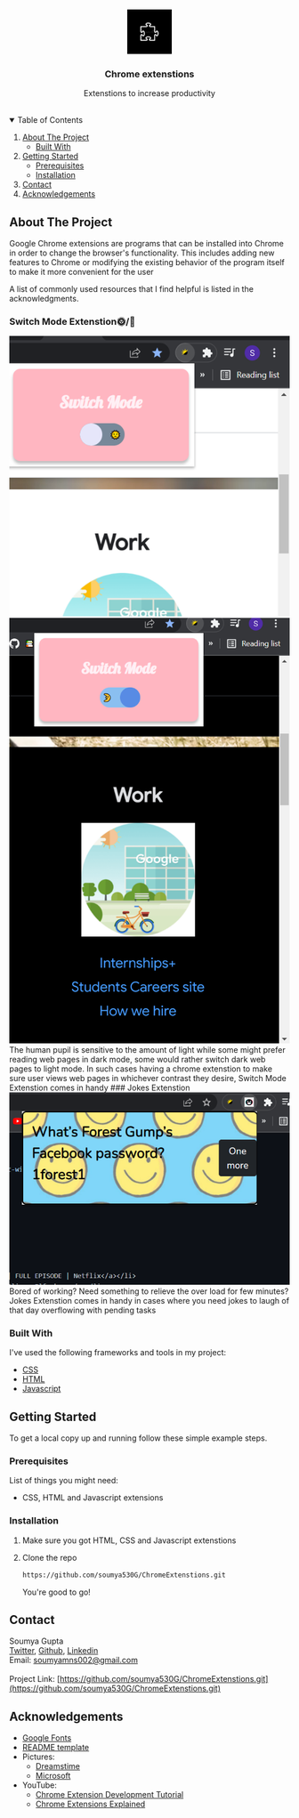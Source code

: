 <br />
<p align="center">
  <a href="https://github.com/othneildrew/Best-README-Template">
    <img src="images/img.png" alt="Logo" width="80" height="80">
  </a>

  <h3 align="center">Chrome extenstions</h3>

  <p align="center">
    Extenstions to increase productivity 
    <br />
    <br />
</p>

<!-- TABLE OF CONTENTS -->
<details open="open">
  <summary>Table of Contents</summary>
  <ol>
    <li>
      <a href="#about-the-project">About The Project</a>
      <ul>
        <li><a href="#built-with">Built With</a></li>
      </ul>
    </li>
    <li>
      <a href="#getting-started">Getting Started</a>
      <ul>
        <li><a href="#prerequisites">Prerequisites</a></li>
        <li><a href="#installation">Installation</a></li>
      </ul>
    </li>
    <li><a href="#contact">Contact</a></li>
    <li><a href="#acknowledgements">Acknowledgements</a></li>
  </ol>
</details>
<!-- ABOUT THE PROJECT -->

## About The Project

Google Chrome extensions are programs that can be installed into Chrome in order to change the browser's functionality. This includes adding new features to Chrome or modifying the existing behavior of the program itself to make it more convenient for the user

A list of commonly used resources that I find helpful is listed in the acknowledgments.

### Switch Mode Extenstion🌞/🌛

<img src="images/light.png">
<img src="images/dark.png">
The human pupil is sensitive to the amount of light while some might prefer reading web pages in dark mode, some would rather switch dark web pages to light mode. In such cases having a chrome extenstion to make sure user views web pages in whichever contrast they desire, Switch Mode Extenstion comes in handy
### Jokes Extenstion
<img src="images/joke.png">
Bored of working? Need something to relieve the over load for few minutes? Jokes Extenstion comes in handy in cases where you need jokes to laugh of that day overflowing with pending tasks

### Built With

I've used the following frameworks and tools in my project:

- [CSS](https://developer.mozilla.org/en-US/docs/Learn/CSS/First_steps/Getting_started)
- [HTML](https://www.htmlpad.net/download.php)
- [Javascript](https://www.javascript.com/)

<!-- GETTING STARTED -->

## Getting Started

To get a local copy up and running follow these simple example steps.

### Prerequisites

List of things you might need:

- CSS, HTML and Javascript extensions

### Installation

1. Make sure you got HTML, CSS and Javascript extenstions
2. Clone the repo

   ```sh
   https://github.com/soumya530G/ChromeExtenstions.git
   ```

   You're good to go!

<!-- CONTACT -->

## Contact

Soumya Gupta <br>
[Twitter](https://twitter.com/@SoumyaG22868897), [Github](https://github.com/soumya530G),
[Linkedin](https://www.linkedin.com/in/soumya-gupta-595a52208/)  
Email: soumyamns002@gmail.com <br>  
Project Link: [https://github.com/soumya530G/ChromeExtenstions.git](https://github.com/soumya530G/ChromeExtenstions.git) <br>

<!-- ACKNOWLEDGEMENTS -->

## Acknowledgements

- [Google Fonts](https://fonts.google.com/)
- [README template](https://github.com/othneildrew/Best-README-Template/blob/master/README.md#built-with)<br>
- Pictures:
    <ul>
      <li><a href="https://www.dreamstime.com/puzzle-line-icon-black-background-flat-style-vector-illustration-image170442639">Dreamstime</a></li>
      <li><a href="https://www.microsoft.com/en-us/p/sun-moon/9mt73vbd3kqg#activetab=pivot:overviewtab">Microsoft</a></li>
    </ul>
- YouTube:
    <ul>
      <li><a href="https://www.youtube.com/watch?v=gtF2nHVjqFk&t=391s">Chrome Extension Development Tutorial</a></li>
      <li><a href="https://www.youtube.com/watch?v=8qlPbPenb4I">Chrome Extensions Explained</a></li>
    </ul>

<!-- MARKDOWN LINKS & IMAGES -->
<!-- https://www.markdownguide.org/basic-syntax/#reference-style-links -->

[contributors-shield]: https://img.shields.io/github/contributors/othneildrew/Best-README-Template.svg?style=for-the-badge
[contributors-url]: https://github.com/othneildrew/Best-README-Template/graphs/contributors
[forks-shield]: https://img.shields.io/github/forks/othneildrew/Best-README-Template.svg?style=for-the-badge
[forks-url]: https://github.com/othneildrew/Best-README-Template/network/members
[stars-shield]: https://img.shields.io/github/stars/othneildrew/Best-README-Template.svg?style=for-the-badge
[stars-url]: https://github.com/othneildrew/Best-README-Template/stargazers
[issues-shield]: https://img.shields.io/github/issues/othneildrew/Best-README-Template.svg?style=for-the-badge
[issues-url]: https://github.com/othneildrew/Best-README-Template/issues
[license-shield]: https://img.shields.io/github/license/othneildrew/Best-README-Template.svg?style=for-the-badge
[license-url]: https://github.com/othneildrew/Best-README-Template/blob/master/LICENSE.txt
[linkedin-shield]: https://img.shields.io/badge/-LinkedIn-black.svg?style=for-the-badge&logo=linkedin&colorB=555
[linkedin-url]: https://linkedin.com/in/othneildrew
[product-screenshot]: images/screenshot.png
